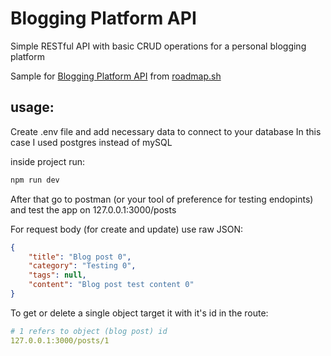 # Blogging Platform API
Simple RESTful API with basic CRUD operations for a personal blogging platform

Sample for [Blogging Platform API](https://roadmap.sh/projects/blogging-platform-api) from [roadmap.sh](https://roadmap.sh/)

## usage:

Create .env file and add necessary data to connect to your database
In this case I used postgres instead of mySQL

inside project run:

```bash
npm run dev
```

After that go to postman (or your tool of preference for testing endopints) and test the app on 127.0.0.1:3000/posts

For request body (for create and update) use raw JSON:

```json
{
    "title": "Blog post 0",
    "category": "Testing 0",
    "tags": null,
    "content": "Blog post test content 0"
}
```

To get or delete a single object target it with it's id in the route:

```yaml
# 1 refers to object (blog post) id
127.0.0.1:3000/posts/1
```
